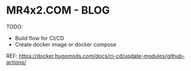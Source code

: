 # MR4x2.COM - BLOG

TODO:
- Build flow for CI/CD
- Create docker image or docker compose

REF: https://docker.hugomods.com/docs/ci-cd/update-modules/github-actions/
